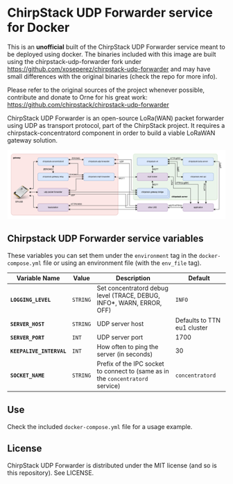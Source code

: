 # ChirpStack UDP Forwarder service for Docker

This is an **unofficial** built of the ChirpStack UDP Forwarder service meant to be deployed using docker. The binaries included with this image are built using the chirpstack-udp-forwarder fork under https://github.com/xoseperez/chirpstack-udp-forwarder and may have small differences with the original binaries (check the repo for more info).

Please refer to the original sources of the project whenever possible, contribute and donate to Orne for his great work: https://github.com/chirpstack/chirpstack-udp-forwarder

ChirpStack UDP Forwarder is an open-source LoRa(WAN) packet forwarder using UDP as transport protocol, part of the ChirpStack project. It requires a chirpstack-concentratord component in order to build a viable LoRaWAN gateway solution.

![ChirpStack Architecture](./assets/chirpstack_arch.png)

## Chirpstack UDP Forwarder service variables

These variables you can set them under the `environment` tag in the `docker-compose.yml` file or using an environment file (with the `env_file` tag). 

Variable Name | Value | Description | Default
--- | --- | --- | ---
**`LOGGING_LEVEL`** | `STRING` | Set concentratord debug level (TRACE, DEBUG, INFO*, WARN, ERROR, OFF) | `INFO`
**`SERVER_HOST`** | `STRING` | UDP server host | Defaults to TTN eu1 cluster
**`SERVER_PORT`** | `INT` | UDP server port | 1700
**`KEEPALIVE_INTERVAL`** | `INT` | How often to ping the server (in seconds)| 30
**`SOCKET_NAME`** | `STRING` | Prefix of the IPC socket to connect to (same as in the `concentratord` service) | `concentratord`


## Use

Check the included `docker-compose.yml` file for a usage example.


## License

ChirpStack UDP Forwarder is distributed under the MIT license (and so is this repository). See LICENSE.



